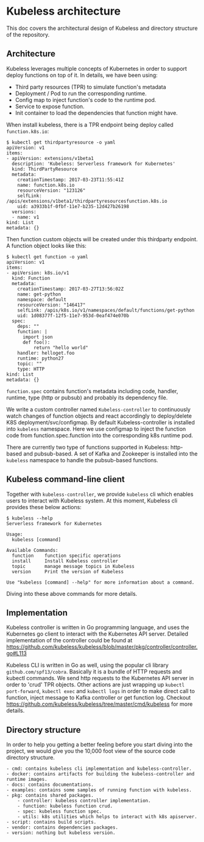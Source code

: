 # Kubeless architecture

This doc covers the architectural design of Kubeless and directory structure of the repository.

## Architecture

Kubeless leverages multiple concepts of Kubernetes in order to support deploy functions on top of it. In details, we have been using:

- Third party resources (TPR) to simulate function's metadata
- Deployment / Pod to run the corresponding runtime.
- Config map to inject function's code to the runtime pod.
- Service to expose function.
- Init container to load the dependencies that function might have.

When install kubeless, there is a TPR endpoint being deploy called `function.k8s.io`:

```
$ kubectl get thirdpartyresource -o yaml
apiVersion: v1
items:
- apiVersion: extensions/v1beta1
  description: 'Kubeless: Serverless framework for Kubernetes'
  kind: ThirdPartyResource
  metadata:
    creationTimestamp: 2017-03-23T11:55:41Z
    name: function.k8s.io
    resourceVersion: "123126"
    selfLink: /apis/extensions/v1beta1/thirdpartyresourcesfunction.k8s.io
    uid: a3933b1f-0fbf-11e7-b235-12d427b26198
  versions:
  - name: v1
kind: List
metadata: {}
```

Then function custom objects will be created under this thirdparty endpoint. A function object looks like this:

```
$ kubectl get function -o yaml
apiVersion: v1
items:
- apiVersion: k8s.io/v1
  kind: Function
  metadata:
    creationTimestamp: 2017-03-27T13:56:02Z
    name: get-python
    namespace: default
    resourceVersion: "146417"
    selfLink: /apis/k8s.io/v1/namespaces/default/functions/get-python
    uid: 1d08377f-12f5-11e7-953d-0eaf474e070b
  spec:
    deps: ""
    function: |
      import json
      def foo():
          return "hello world"
    handler: helloget.foo
    runtime: python27
    topic: ""
    type: HTTP
kind: List
metadata: {}
```

`function.spec` contains function's metadata including code, handler, runtime, type (http or pubsub) and probably its dependency file.

We write a custom controller named `Kubeless-controller` to continuously watch changes of function objects and react accordingly to deploy/delete K8S deployment/svc/configmap. By default Kubeless-controller is installed into `kubeless` namespace. Here we use configmap to inject the function code from function.spec.function into the corresponding k8s runtime pod.

There are currently two type of functions supported in Kubeless: http-based and pubsub-based. A set of Kafka and Zookeeper is installed into the `kubeless` namespace to handle the pubsub-based functions.

## Kubeless command-line client

Together with `kubeless-controller`, we provide `kubeless` cli which enables users to interact with Kubeless system. At this moment, Kubeless cli provides these below actions:

```
$ kubeless --help
Serverless framework for Kubernetes

Usage:
  kubeless [command]

Available Commands:
  function    function specific operations
  install     Install Kubeless controller
  topic       manage message topics in Kubeless
  version     Print the version of Kubeless

Use "kubeless [command] --help" for more information about a command.
```

Diving into these above commands for more details.

## Implementation

Kubeless controller is written in Go programming language, and uses the Kubernetes go client to interact with the Kubernetes API server. Detailed implementation of the controller could be found at https://github.com/kubeless/kubeless/blob/master/pkg/controller/controller.go#L113

Kubeless CLI is written in Go as well, using the popular cli library `github.com/spf13/cobra`. Basically it is a bundle of HTTP requests and kubectl commands. We send http requests to the Kubernetes API server in order to 'crud' TPR objects. Other actions are just wrapping up `kubectl port-forward`, `kubectl exec` and `kubectl logs` in order to make direct call to function, inject message to Kafka controller or get function log. Checkout https://github.com/kubeless/kubeless/tree/master/cmd/kubeless for more details.

## Directory structure

In order to help you getting a better feeling before you start diving into the project, we would give you the 10,000 foot view of the source code directory structure.

```
- cmd: contains kubeless cli implementation and kubeless-controller.
- docker: contains artifacts for building the kubeless-controller and runtime images.
- docs: contains documentations.
- examples: contains some samples of running function with kubeless.
- pkg: contains shared packages.
    - controller: kubeless controller implementation.
    - function: kubeless function crud.
    - spec: kubeless function spec.
    - utils: k8s utilities which helps to interact with k8s apiserver.
- script: contains build scripts.
- vendor: contains dependencies packages.
- version: nothing but kubeless version.
```